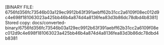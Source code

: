 [BINARY FILE: 6756fd356fc73546b03a129ec9912b63f391aebff62b31cc2a6109f08ec012d9c4e698f181063023a425bb46b4a874d4a8136fea83d3b86dc78dbd4b8381]
Stored copy: docs/converted-binary/6756fd356fc73546b03a129ec9912b63f391aebff62b31cc2a6109f08ec012d9c4e698f181063023a425bb46b4a874d4a8136fea83d3b86dc78dbd4b8381
